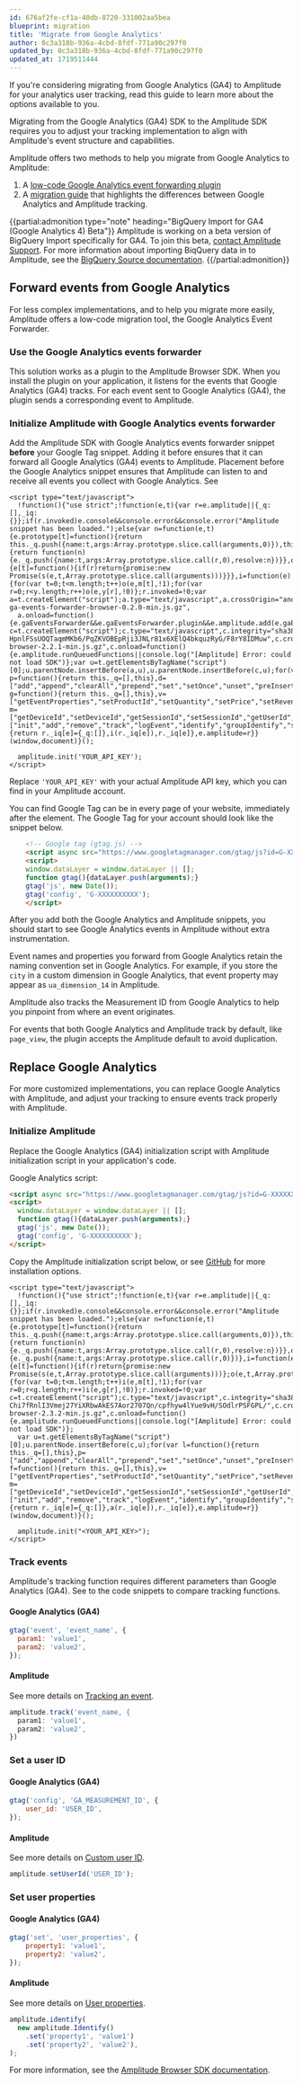 ```yaml
---
id: 676af2fe-cf1a-40db-8720-331002aa5bea
blueprint: migration
title: 'Migrate from Google Analytics'
author: 0c3a318b-936a-4cbd-8fdf-771a90c297f0
updated_by: 0c3a318b-936a-4cbd-8fdf-771a90c297f0
updated_at: 1719511444
---
```


If you're considering migrating from Google Analytics (GA4) to Amplitude for your analytics user tracking, read this guide to learn more about the options available to you.

Migrating from the Google Analytics (GA4) SDK to the Amplitude SDK requires you to adjust your tracking implementation to align with Amplitude's event structure and capabilities.

Amplitude offers two methods to help you migrate from Google Analytics to Amplitude:

1. A [low-code Google Analytics event forwarding plugin](#forward-events-from-google-analytics)
2. A [migration guide](#replace-google-analytics) that highlights the differences between Google Analytics and Amplitude tracking.

{{partial:admonition type="note" heading="BigQuery Import for GA4 (Google Analytics 4) Beta"}}
Amplitude is working on a beta version of BigQuery Import specifically for GA4. To join this beta, [contact Amplitude Support](https://amplitude.zendesk.com/hc/en-us/requests/new). For more information about importing BiqQuery data in to Amplitude, see the [BigQuery Source documentation](/docs/data/source-catalog/bigquery).
{{/partial:admonition}}

## Forward events from Google Analytics

For less complex implementations, and to help you migrate more easily, Amplitude offers a low-code migration tool, the Google Analytics Event Forwarder.

### Use the Google Analytics events forwarder

This solution works as a plugin to the Amplitude Browser SDK. When you install the plugin on your application, it listens for the events that Google Analytics (GA4) tracks. For each event sent to Google Analytics (GA4), the plugin sends a corresponding event to Amplitude.

### Initialize Amplitude with Google Analytics events forwarder

Add the Amplitude SDK with Google Analytics events forwarder snippet **before** your Google Tag snippet. Adding it before ensures that it can forward all Google Analytics (GA4) events to Amplitude. Placement before the Google Analytics snippet ensures that Amplitude can listen to and receive all events you collect with Google Analytics. See 

```
<script type="text/javascript">
  !function(){"use strict";!function(e,t){var r=e.amplitude||{_q:[],_iq:{}};if(r.invoked)e.console&&console.error&&console.error("Amplitude snippet has been loaded.");else{var n=function(e,t){e.prototype[t]=function(){return this._q.push({name:t,args:Array.prototype.slice.call(arguments,0)}),this}},s=function(e,t,r){return function(n){e._q.push({name:t,args:Array.prototype.slice.call(r,0),resolve:n})}},o=function(e,t,r){e[t]=function(){if(r)return{promise:new Promise(s(e,t,Array.prototype.slice.call(arguments)))}}},i=function(e){for(var t=0;t<m.length;t++)o(e,m[t],!1);for(var r=0;r<y.length;r++)o(e,y[r],!0)};r.invoked=!0;var a=t.createElement("script");a.type="text/javascript",a.crossOrigin="anonymous",a.src="https://cdn.amplitude.com/libs/plugin-ga-events-forwarder-browser-0.2.0-min.js.gz",
  a.onload=function(){e.gaEventsForwarder&&e.gaEventsForwarder.plugin&&e.amplitude.add(e.gaEventsForwarder.plugin())};var c=t.createElement("script");c.type="text/javascript",c.integrity="sha384-HpnlFSsUOQTaqmMKb6/PqZKVOBEpRji3JNLr81x6XElQ4bkquzRyG/F8rY8IDMuw",c.crossOrigin="anonymous",c.async=!0,c.src="https://cdn.amplitude.com/libs/analytics-browser-2.2.1-min.js.gz",c.onload=function(){e.amplitude.runQueuedFunctions||console.log("[Amplitude] Error: could not load SDK")};var u=t.getElementsByTagName("script")[0];u.parentNode.insertBefore(a,u),u.parentNode.insertBefore(c,u);for(var p=function(){return this._q=[],this},d=["add","append","clearAll","prepend","set","setOnce","unset","preInsert","postInsert","remove","getUserProperties"],l=0;l<d.length;l++)n(p,d[l]);r.Identify=p;for(var g=function(){return this._q=[],this},v=["getEventProperties","setProductId","setQuantity","setPrice","setRevenue","setRevenueType","setEventProperties"],f=0;f<v.length;f++)n(g,v[f]);r.Revenue=g;var m=["getDeviceId","setDeviceId","getSessionId","setSessionId","getUserId","setUserId","setOptOut","setTransport","reset","extendSession"],y=["init","add","remove","track","logEvent","identify","groupIdentify","setGroup","revenue","flush"];i(r),r.createInstance=function(e){return r._iq[e]={_q:[]},i(r._iq[e]),r._iq[e]},e.amplitude=r}}(window,document)}();

  amplitude.init('YOUR_API_KEY');
</script>
```

Replace `'YOUR_API_KEY'` with your actual Amplitude API key, which you can find in your Amplitude account.

You can find Google Tag can be in every page of your website, immediately after the <head> element. The Google Tag for your account should look like the snippet below.

```html
    <!-- Google tag (gtag.js) -->
    <script async src="https://www.googletagmanager.com/gtag/js?id=G-XXXXXXXXXX"></script>
    <script>
    window.dataLayer = window.dataLayer || [];
    function gtag(){dataLayer.push(arguments);}
    gtag('js', new Date());
    gtag('config', 'G-XXXXXXXXXX');
    </script>
```

After you add both the Google Analytics and Amplitude snippets, you should start to see Google Analytics events in Amplitude without extra instrumentation.

Event names and properties you forward from Google Analytics retain the naming convention set in Google Analytics. For example, if you store the `city` in a custom dimension in Google Analytics, that event property may appear as `ua_dimension_14` in Amplitude.

Amplitude also tracks the Measurement ID from Google Analytics to help you pinpoint from where an event originates.

For events that both Google Analytics and Amplitude track by default, like `page_view`, the plugin accepts the Amplitude default to avoid duplication.

## Replace Google Analytics

For more customized implementations, you can replace Google Analytics with Amplitude, and adjust your tracking to ensure events track properly with Amplitude.

### Initialize Amplitude

Replace the Google Analytics (GA4) initialization script with Amplitude initialization script in your application's code.

Google Analytics script:

```html
<script async src="https://www.googletagmanager.com/gtag/js?id=G-XXXXXXXXXX"></script>
<script>
  window.dataLayer = window.dataLayer || [];
  function gtag(){dataLayer.push(arguments);}
  gtag('js', new Date());
  gtag('config', 'G-XXXXXXXXXX');
</script>
```

Copy the Amplitude initialization script below, or see [GitHub](https://github.com/amplitude/Amplitude-TypeScript/tree/v1.x/packages/plugin-ga-events-forwarder-browser#1-import-amplitude-packages) for more installation options.

```
<script type="text/javascript">
  !function(){"use strict";!function(e,t){var r=e.amplitude||{_q:[],_iq:{}};if(r.invoked)e.console&&console.error&&console.error("Amplitude snippet has been loaded.");else{var n=function(e,t){e.prototype[t]=function(){return this._q.push({name:t,args:Array.prototype.slice.call(arguments,0)}),this}},s=function(e,t,r){return function(n){e._q.push({name:t,args:Array.prototype.slice.call(r,0),resolve:n})}},o=function(e,t,r){e._q.push({name:t,args:Array.prototype.slice.call(r,0)})},i=function(e,t,r){e[t]=function(){if(r)return{promise:new Promise(s(e,t,Array.prototype.slice.call(arguments)))};o(e,t,Array.prototype.slice.call(arguments))}},a=function(e){for(var t=0;t<m.length;t++)i(e,m[t],!1);for(var r=0;r<g.length;r++)i(e,g[r],!0)};r.invoked=!0;var c=t.createElement("script");c.type="text/javascript",c.integrity="sha384-Chi7fRnlI3Vmej27YiXRbwAkES7Aor2707Qn/cpfhyw4lYue9vH/SOdlrPSFGPL/",c.crossOrigin="anonymous",c.async=!0,c.src="https://cdn.amplitude.com/libs/analytics-browser-2.3.2-min.js.gz",c.onload=function(){e.amplitude.runQueuedFunctions||console.log("[Amplitude] Error: could not load SDK")};
  var u=t.getElementsByTagName("script")[0];u.parentNode.insertBefore(c,u);for(var l=function(){return this._q=[],this},p=["add","append","clearAll","prepend","set","setOnce","unset","preInsert","postInsert","remove","getUserProperties"],d=0;d<p.length;d++)n(l,p[d]);r.Identify=l;for(var f=function(){return this._q=[],this},v=["getEventProperties","setProductId","setQuantity","setPrice","setRevenue","setRevenueType","setEventProperties"],y=0;y<v.length;y++)n(f,v[y]);r.Revenue=f;var m=["getDeviceId","setDeviceId","getSessionId","setSessionId","getUserId","setUserId","setOptOut","setTransport","reset","extendSession"],g=["init","add","remove","track","logEvent","identify","groupIdentify","setGroup","revenue","flush"];a(r),r.createInstance=function(e){return r._iq[e]={_q:[]},a(r._iq[e]),r._iq[e]},e.amplitude=r}}(window,document)}();

  amplitude.init("<YOUR_API_KEY>");
</script>
```

### Track events

Amplitude's tracking function requires different parameters than Google Analytics (GA4). See to the code snippets to compare tracking functions.

#### Google Analytics (GA4)

```js
gtag('event', 'event_name', {
  param1: 'value1',
  param2: 'value2',
});
```

#### Amplitude

See more details on [Tracking an event](/docs/sdks/analytics/browser/browser-sdk-2#track-an-event).

```js
amplitude.track('event_name, {
  param1: 'value1',
  param2: 'value2',
})
```

### Set a user ID

#### Google Analytics (GA4)

```js
gtag('config', 'GA_MEASUREMENT_ID', {
    user_id: 'USER_ID',
});
```

#### Amplitude

See more details on [Custom user ID](/docs/sdks/analytics/browser/browser-sdk-2#custom-user-identifier).

```js
amplitude.setUserId('USER_ID');
```

### Set user properties

#### Google Analytics (GA4)

```js
gtag('set', 'user_properties', {
    property1: 'value1',
    property2: 'value2',
});
```

#### Amplitude

See more details on [User properties](/docs/sdks/analytics/browser/browser-sdk-2#user-properties).

```js
amplitude.identify(
  new amplitude.Identify()
    .set('property1', 'value1')
    .set('property2', 'value2'),
);
```

For more information, see the [Amplitude Browser SDK documentation](/docs/sdks/analytics/browser/browser-sdk-2).